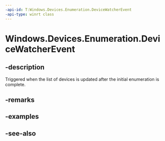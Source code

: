 ```yaml
---
-api-id: T:Windows.Devices.Enumeration.DeviceWatcherEvent
-api-type: winrt class
---
```


<!-- Class syntax.
public class DeviceWatcherEvent : Windows.Devices.Enumeration.IDeviceWatcherEvent
-->

# Windows.Devices.Enumeration.DeviceWatcherEvent

## -description
Triggered when the list of devices is updated after the initial enumeration is complete.

## -remarks

## -examples

## -see-also
